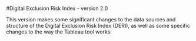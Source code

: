 #Digital Exclusion Risk Index - version 2.0

This version makes some significant changes to the data sources and structure of the Digital Exclusion Risk Index (DERI), as well as some specific changes to the way the Tableau tool works.
